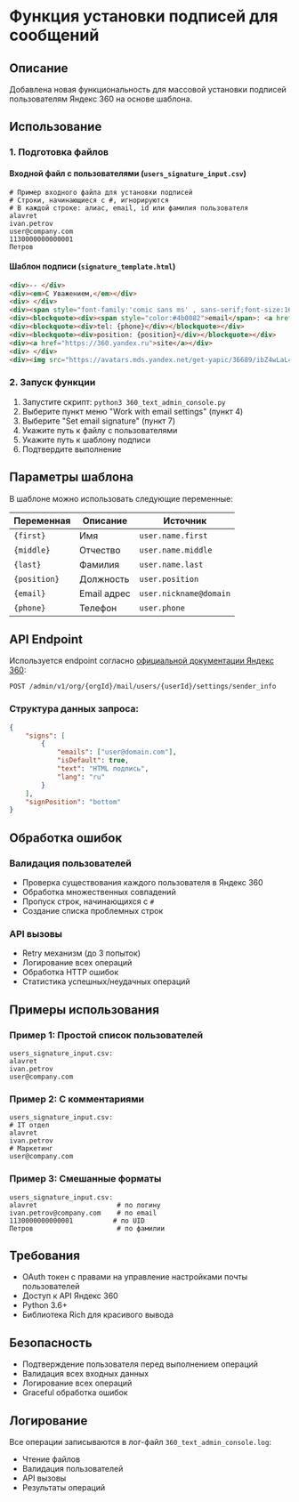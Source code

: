 # Функция установки подписей для сообщений

## Описание
Добавлена новая функциональность для массовой установки подписей пользователям Яндекс 360 на основе шаблона.

## Использование

### 1. Подготовка файлов

#### Входной файл с пользователями (`users_signature_input.csv`)
```
# Пример входного файла для установки подписей
# Строки, начинающиеся с #, игнорируются
# В каждой строке: алиас, email, id или фамилия пользователя
alavret
ivan.petrov
user@company.com
1130000000000001
Петров
```

#### Шаблон подписи (`signature_template.html`)
```html
<div>-- </div>
<div><em>С Уважением,</em></div>
<div> </div>
<div><span style="font-family:'comic sans ms' , sans-serif;font-size:16px;line-height:normal"><strong>{first} {middle} {last} ❤️</strong></span></div>
<div><blockquote><div><span style="color:#4b0082">email</span>: <a href="mailto:{email}" rel="noopener noreferrer">{email}</a></div></blockquote></div>
<div><blockquote><div>tel: {phone}</div></blockquote></div>
<div><blockquote><div>position: {position}</div></blockquote></div>
<div><a href="https://360.yandex.ru">site</a></div>
<div> </div>
<div><img src="https://avatars.mds.yandex.net/get-yapic/36689/ibZ4wLaL4Vrw5rZRmobgBL2fu0-1/islands-200" /></div>
```

### 2. Запуск функции

1. Запустите скрипт: `python3 360_text_admin_console.py`
2. Выберите пункт меню "Work with email settings" (пункт 4)
3. Выберите "Set email signature" (пункт 7)
4. Укажите путь к файлу с пользователями
5. Укажите путь к шаблону подписи
6. Подтвердите выполнение

## Параметры шаблона

В шаблоне можно использовать следующие переменные:

| Переменная | Описание | Источник |
|------------|----------|----------|
| `{first}` | Имя | `user.name.first` |
| `{middle}` | Отчество | `user.name.middle` |
| `{last}` | Фамилия | `user.name.last` |
| `{position}` | Должность | `user.position` |
| `{email}` | Email адрес | `user.nickname@domain` |
| `{phone}` | Телефон | `user.phone` |

## API Endpoint

Используется endpoint согласно [официальной документации Яндекс 360](https://yandex.ru/dev/api360/doc/ru/ref/MailUserSettingsService/MailUserSettingsService_SetSenderInfo):

```
POST /admin/v1/org/{orgId}/mail/users/{userId}/settings/sender_info
```

### Структура данных запроса:
```json
{
    "signs": [
        {
            "emails": ["user@domain.com"],
            "isDefault": true,
            "text": "HTML подпись",
            "lang": "ru"
        }
    ],
    "signPosition": "bottom"
}
```

## Обработка ошибок

### Валидация пользователей
- Проверка существования каждого пользователя в Яндекс 360
- Обработка множественных совпадений
- Пропуск строк, начинающихся с `#`
- Создание списка проблемных строк

### API вызовы
- Retry механизм (до 3 попыток)
- Логирование всех операций
- Обработка HTTP ошибок
- Статистика успешных/неудачных операций

## Примеры использования

### Пример 1: Простой список пользователей
```
users_signature_input.csv:
alavret
ivan.petrov
user@company.com
```

### Пример 2: С комментариями
```
users_signature_input.csv:
# IT отдел
alavret
ivan.petrov
# Маркетинг
user@company.com
```

### Пример 3: Смешанные форматы
```
users_signature_input.csv:
alavret                    # по логину
ivan.petrov@company.com    # по email
1130000000000001          # по UID
Петров                     # по фамилии
```

## Требования

- OAuth токен с правами на управление настройками почты пользователей
- Доступ к API Яндекс 360
- Python 3.6+
- Библиотека Rich для красивого вывода

## Безопасность

- Подтверждение пользователя перед выполнением операций
- Валидация всех входных данных
- Логирование всех операций
- Graceful обработка ошибок

## Логирование

Все операции записываются в лог-файл `360_text_admin_console.log`:
- Чтение файлов
- Валидация пользователей
- API вызовы
- Результаты операций
